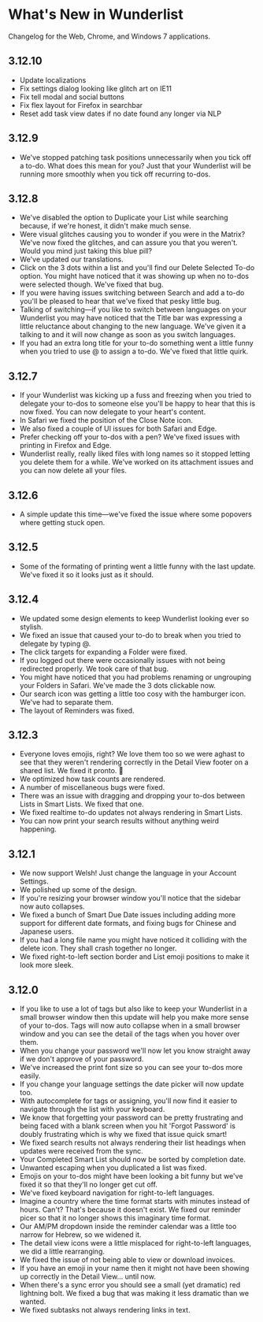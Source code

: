 # What's New in Wunderlist
Changelog for the Web, Chrome, and Windows 7 applications.

## 3.12.10

  - Update localizations
  - Fix settings dialog looking like glitch art on IE11
  - Fix tell modal and social buttons
  - Fix flex layout for Firefox in searchbar
  - Reset add task view dates if no date found any longer via NLP

## 3.12.9

  - We've stopped patching task positions unnecessarily when you tick off a to-do. What does this mean for you? Just that your Wunderlist will be running more smoothly when you tick off recurring to-dos.

## 3.12.8

  - We've disabled the option to Duplicate your List while searching because, if we're honest, it didn't make much sense.
  - Were visual glitches causing you to wonder if you were in the Matrix? We've now fixed the glitches, and can assure you that you weren't. Would you mind just taking this blue pill?
  - We've updated our translations.
  - Click on the 3 dots within a list and you'll find our Delete Selected To-do option. You might have noticed that it was showing up when no to-dos were selected though. We've fixed that bug.
  - If you were having issues switching between Search and add a to-do you'll be pleased to hear that we've fixed that pesky little bug.
  - Talking of switching—if you like to switch between languages on your Wunderlist you may have noticed that the Title bar was expressing a little reluctance about changing to the new language. We've given it a talking to and it will now change as soon as you switch languages.
  - If you had an extra long title for your to-do something went a little funny when you tried to use @ to assign a to-do. We've fixed that little quirk.

## 3.12.7

  - If your Wunderlist was kicking up a fuss and freezing when you tried to delegate your to-dos to someone else you'll be happy to hear that this is now fixed. You can now delegate to your heart's content.
  - In Safari we fixed the position of the Close Note icon.
  - We also fixed a couple of UI issues for both Safari and Edge.
  - Prefer checking off your to-dos with a pen? We've fixed issues with printing in Firefox and Edge.
  - Wunderlist really, really liked files with long names so it stopped letting you delete them for a while. We've worked on its attachment issues and you can now delete all your files.

## 3.12.6

  - A simple update this time—we've fixed the issue where some popovers where getting stuck open.

## 3.12.5

  - Some of the formating of printing went a little funny with the last update. We've fixed it so it looks just as it should.

## 3.12.4

  - We updated some design elements to keep Wunderlist looking ever so stylish.
  - We fixed an issue that caused your to-do to break when you tried to delegate by typing @.
  - The click targets for expanding a Folder were fixed.
  - If you logged out there were occasionally issues with not being redirected properly. We took care of that bug.
  - You might have noticed that you had problems renaming or ungrouping your Folders in Safari. We've made the 3 dots clickable now.
  - Our search icon was getting a little too cosy with the hamburger icon. We've had to separate them.
  - The layout of Reminders was fixed.

## 3.12.3

  - Everyone loves emojis, right? We love them too so we were aghast to see that they weren't rendering correctly in the Detail View footer on a shared list. We fixed it pronto. 👏
  - We optimized how task counts are rendered.
  - A number of miscellaneous bugs were fixed.
  - There was an issue with dragging and dropping your to-dos between Lists in Smart Lists. We fixed that one.
  - We fixed realtime to-do updates not always rendering in Smart Lists.
  - You can now print your search results without anything weird happening.

## 3.12.1

  - We now support Welsh! Just change the language in your Account Settings.
  - We polished up some of the design.
  - If you're resizing your browser window you'll notice that the sidebar now auto collapses.
  - We fixed a bunch of Smart Due Date issues including adding more support for different date formats, and fixing bugs for Chinese and Japanese users.
  - If you had a long file name you might have noticed it colliding with the delete icon. They shall crash together no longer.
  - We fixed right-to-left section border and List emoji positions to make it look more sleek.

## 3.12.0

  - If you like to use a lot of tags but also like to keep your Wunderlist in a small browser window then this update will help you make more sense of your to-dos. Tags will now auto collapse when in a small browser window and you can see the detail of the tags when you hover over them.
  - When you change your password we'll now let you know straight away if we don't approve of your password.
  - We've increased the print font size so you can see your to-dos more easily.
  - If you change your language settings the date picker will now update too.
  - With autocomplete for tags or assigning, you'll now find it easier to navigate through the list with your keyboard.
  - We know that forgetting your password can be pretty frustrating and being faced with a blank screen when you hit 'Forgot Password' is doubly frustrating which is why we fixed that issue quick smart!
  - We fixed search results not always rendering their list headings when updates were received from the sync.
  - Your Completed Smart List should now be sorted by completion date.
  - Unwanted escaping when you duplicated a list was fixed.
  - Emojis on your to-dos might have been looking a bit funny but we've fixed it so that they'll no longer get cut off.
  - We've fixed keyboard navigation for right-to-left languages.
  - Imagine a country where the time format starts with minutes instead of hours. Can't? That's because it doesn't exist. We fixed our reminder picer so that it no longer shows this imaginary time format.
  - Our AM/PM dropdown inside the reminder calendar was a little too narrow for Hebrew, so we widened it.
  - The detail view icons were a little misplaced for right-to-left languages, we did a little rearranging.
  - We fixed the issue of not being able to view or download invoices.
  - If you have an emoji in your name then it might not have been showing up correctly in the Detail View... until now.
  - When there's a sync error you should see a small (yet dramatic) red lightning bolt. We fixed a bug that was making it less dramatic than we wanted.
  - We fixed subtasks not always rendering links in text.
